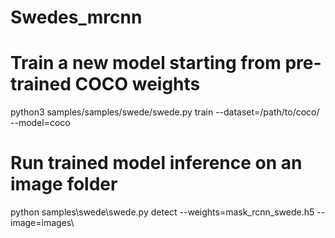 # Swedes_mrcnn

# Train a new model starting from pre-trained COCO weights
python3 samples/samples/swede/swede.py train --dataset=/path/to/coco/ --model=coco

# Run trained model inference on an image folder
python samples\swede\swede.py detect --weights=mask_rcnn_swede.h5 --image=images\
